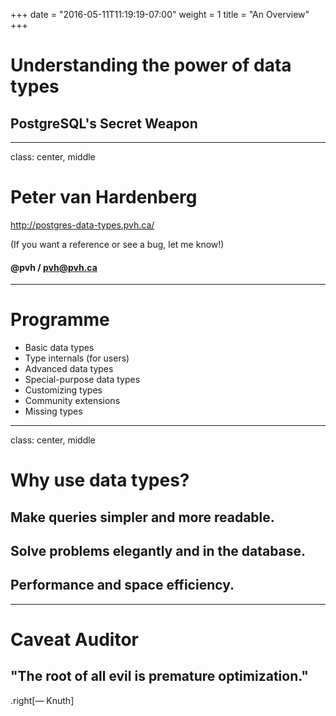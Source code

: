 +++
date = "2016-05-11T11:19:19-07:00"
weight = 1
title = "An Overview"
+++

# Understanding the power of data types
## PostgreSQL's Secret Weapon

---

class: center, middle

# Peter van Hardenberg

http://postgres-data-types.pvh.ca/

(If you want a reference or see a bug, let me know!)

#### @pvh / pvh@pvh.ca

---

# Programme

 * Basic data types
 * Type internals (for users)
 * Advanced data types
 * Special-purpose data types
 * Customizing types
 * Community extensions
 * Missing types

---

class: center, middle

# Why use data types?

## Make queries simpler and more readable.

## Solve problems elegantly and in the database.

## Performance and space efficiency.


---

# Caveat Auditor

## "The root of all evil is premature optimization."
.right[— Knuth]

